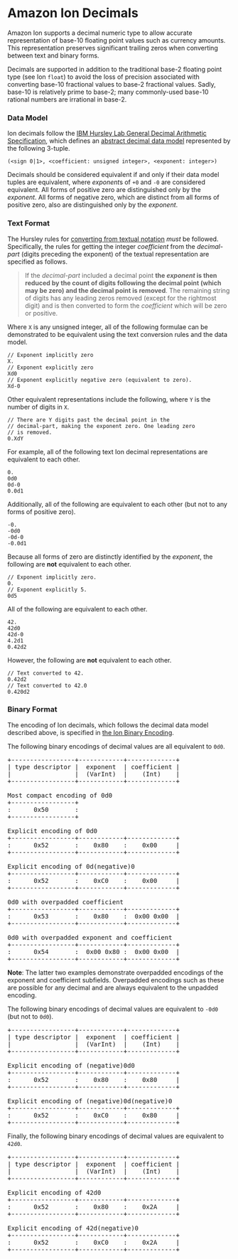 # Amazon Ion Decimals

Amazon Ion supports a decimal numeric type to allow accurate representation
of base-10 floating point values such as currency amounts. This
representation preserves significant trailing zeros when converting
between text and binary forms.

Decimals are supported in addition to the traditional base-2 floating point
type (see Ion `float`) to avoid the loss of precision associated with
converting base-10 fractional values to base-2 fractional values. Sadly,
base-10 is relatively prime to base-2; many commonly-used base-10 rational
numbers are irrational in base-2.

### Data Model

Ion decimals follow the [IBM Hursley Lab General Decimal Arithmetic Specification][1],
which defines an [abstract decimal data model][2] represented by the following
3-tuple.

    (<sign 0|1>, <coefficient: unsigned integer>, <exponent: integer>)

Decimals should be considered equivalent if and only if their data
model tuples are equivalent, where *exponent*s of `+0` and `-0` are
considered equivalent. All forms of positive zero are distinguished only
by the *exponent*. All forms of negative zero, which are distinct from all
forms of positive zero, also are distinguished only by the *exponent*.

### Text Format

The Hursley rules for [converting from textual notation][3] *must* be followed.
Specifically, the rules for getting the integer *coefficient* from the
*decimal-part* (digits preceding the exponent) of the textual representation
are specified as follows.

> If the <i>decimal-part</i> included a decimal point <b>the <i>exponent</i> is
> then reduced by the count of digits following the decimal point (which may
> be zero) and the decimal point is removed</b>. The remaining string of digits
> has any leading zeros removed (except for the rightmost digit) and is then
> converted to form the <i>coefficient</i> which will be zero or positive.

Where `X` is any unsigned integer, all of the following formulae can be
demonstrated to be equivalent using the text conversion rules and the data
model.

    // Exponent implicitly zero
    X.
    // Exponent explicitly zero
    Xd0
    // Exponent explicitly negative zero (equivalent to zero).
    Xd-0

Other equivalent representations include the following, where `Y` is the number
of digits in `X`.

    // There are Y digits past the decimal point in the
    // decimal-part, making the exponent zero. One leading zero
    // is removed.
    0.XdY

For example, all of the following text Ion decimal representations are equivalent
to each other.

    0.
    0d0
    0d-0
    0.0d1

Additionally, all of the following are equivalent to each other (but not to
any forms of positive zero).

    -0.
    -0d0
    -0d-0
    -0.0d1

Because all forms of zero are distinctly identified by the *exponent*, the
following are **not** equivalent to each other.

    // Exponent implicitly zero.
    0.
    // Exponent explicitly 5.
    0d5

All of the following are equivalent to each other.

    42.
    42d0
    42d-0
    4.2d1
    0.42d2

However, the following are **not** equivalent to each other.

    // Text converted to 42.
    0.42d2
    // Text converted to 42.0
    0.420d2

### Binary Format

The encoding of Ion decimals, which follows the decimal data model
described above, is specified in [the Ion Binary Encoding](binary.html).

The following binary encodings of decimal values are all equivalent to `0d0`.

<pre class="textdiagram">
+-----------------+------------+-------------+
| type descriptor |  exponent  | coefficient |
|                 |  (VarInt)  |    (Int)    |
+-----------------+------------+-------------+

Most compact encoding of 0d0
+-----------------+
:      0x50       :
+-----------------+

Explicit encoding of 0d0
+-----------------+------------+-------------+
:      0x52       :    0x80    :    0x00     |
+-----------------+------------+-------------+

Explicit encoding of 0d(negative)0
+-----------------+------------+-------------+
:      0x52       :    0xC0    :    0x00     |
+-----------------+------------+-------------+

0d0 with overpadded coefficient
+-----------------+------------+-------------+
:      0x53       :    0x80    :  0x00 0x00  |
+-----------------+------------+-------------+

0d0 with overpadded exponent and coefficient
+-----------------+------------+-------------+
:      0x54       :  0x00 0x80 :  0x00 0x00  |
+-----------------+------------+-------------+
</pre>

**Note**: The latter two examples demonstrate overpadded encodings of the
exponent and coefficient subfields. Overpadded encodings such as these are
possible for any decimal and are always equivalent to the unpadded encoding.

The following binary encodings of decimal values are equivalent
to `-0d0` (but not to `0d0`).

<pre class="textdiagram">
+-----------------+------------+-------------+
| type descriptor |  exponent  | coefficient |
|                 |  (VarInt)  |    (Int)    |
+-----------------+------------+-------------+

Explicit encoding of (negative)0d0
+-----------------+------------+-------------+
:      0x52       :    0x80    :    0x80     |
+-----------------+------------+-------------+

Explicit encoding of (negative)0d(negative)0
+-----------------+------------+-------------+
:      0x52       :    0xC0    :    0x80     |
+-----------------+------------+-------------+
</pre>

Finally, the following binary encodings of decimal values are equivalent
to `42d0`.

<pre class="textdiagram">
+-----------------+------------+-------------+
| type descriptor |  exponent  | coefficient |
|                 |  (VarInt)  |    (Int)    |
+-----------------+------------+-------------+

Explicit encoding of 42d0
+-----------------+------------+-------------+
:      0x52       :    0x80    :    0x2A     |
+-----------------+------------+-------------+

Explicit encoding of 42d(negative)0
+-----------------+------------+-------------+
:      0x52       :    0xC0    :    0x2A     |
+-----------------+------------+-------------+
</pre>

[1]: http://speleotrove.com/decimal/decarith.html
[2]: http://speleotrove.com/decimal/damodel.html
[3]: http://speleotrove.com/decimal/daconvs.html
